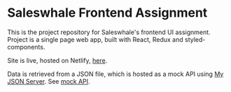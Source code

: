 # Saleswhale Frontend Assignment
This is the project repository for Saleswhale's frontend UI assignment. Project is a single page web app, built with React, Redux and styled-components.

Site is live, hosted on Netlify, [here](https://saleswhale-frontend-chester.netlify.com).

Data is retrieved from a JSON file, which is hosted as a mock API using [My JSON Server](https://my-json-server.typicode.com/). See [mock API](https://my-json-server.typicode.com/chesterhow/saleswhale-mock-api).